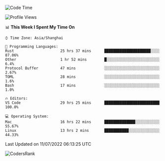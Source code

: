 <!--START_SECTION:waka-->
![Code Time](http://img.shields.io/badge/Code%20Time-1%2C484%20hrs%202%20mins-blue)

![Profile Views](http://img.shields.io/badge/Profile%20Views-16-blue)

📊 **This Week I Spent My Time On** 

```text
⌚︎ Time Zone: Asia/Shanghai

💬 Programming Languages: 
Rust                     25 hrs 37 mins      █████████████████████░░░░   87.06% 
Other                    1 hr 52 mins        █░░░░░░░░░░░░░░░░░░░░░░░░   6.4% 
Protocol Buffer          47 mins             ░░░░░░░░░░░░░░░░░░░░░░░░░   2.67% 
TOML                     28 mins             ░░░░░░░░░░░░░░░░░░░░░░░░░   1.6% 
Bash                     17 mins             ░░░░░░░░░░░░░░░░░░░░░░░░░   1.0%

🔥 Editors: 
VS Code                  29 hrs 25 mins      █████████████████████████   100.0%

💻 Operating System: 
Mac                      16 hrs 22 mins      ██████████████░░░░░░░░░░░   55.67% 
Linux                    13 hrs 2 mins       ███████████░░░░░░░░░░░░░░   44.33%

```


 Last Updated on 11/07/2022 06:13:25 UTC
<!--END_SECTION:waka-->

![CodersRank](https://cr-skills-chart-widget.azurewebsites.net/api/api?username=BugenZhao&padding=16&tooltip=true&branding=false&sort-by-score=true&skills=Rust%2C%20Swift%2C%20C%2C%20TypeScript%2C%20Java%2C%20Go%2C%20Dart%2C%20C%2B%2B%2C%20Python%2C%20Assembly%2C%20Shell%2C%20Kotlin)
